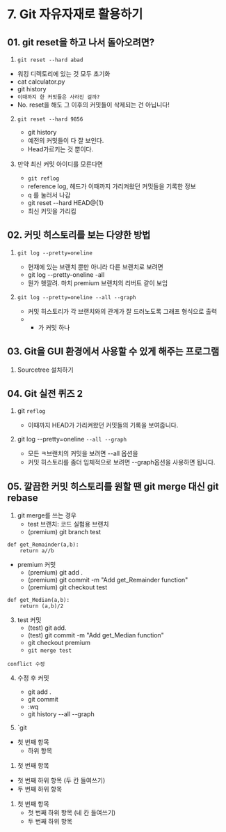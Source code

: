 # 7. Git 자유자재로 활용하기
## 01. git reset을 하고 나서 돌아오려면?
1. `git reset --hard abad`
 - 워킹 디렉토리에 있는 것 모두 초기화
 - cat calculator.py
 - git history
 - `이때까지 한 커밋들은 사라진 걸까?`
 - No. reset을 해도 그 이후의 커밋들이 삭제되는 건 아닙니다!

2. `git reset --hard 9856`
    - git history
    - 예전의 커밋들이 다 잘 보인다.
    - Head가르키는 것 뿐이다.

3. 만약 최신 커밋 아이디를 모른다면
    - `git reflog`
    - reference log, 헤드가 이때까지 가리켜왔던 커밋들을 기록한 정보
    - q 를 눌러서 나감
    - git reset --hard HEAD@{1}
    - 최신 커밋을 가리킴

## 02. 커밋 히스토리를 보는 다양한 방법
1. `git log --pretty=oneline`
    - 현재에 있는 브랜치 뿐만 아니라 다른 브랜치로 보려면
    - git log --pretty-oneline -all
    - 뭔가 헷깔려. 마치 premium 브랜치의 리버트 같이 보임

2. `git log --pretty=oneline --all --graph`
    - 커밋 히스토리가 각 브랜치와의 관계가 잘 드러노도록 그래프 형식으로 출력
    - * 가 커밋 하나

## 03. Git을 GUI 환경에서 사용할 수 있게 해주는 프로그램
1. Sourcetree 설치하기

## 04. Git 실전 퀴즈 2
1. git `reflog`
    - 이때까지 HEAD가 가리켜왔던 커밋들의 기록을 보여줍니다.

2. git log --pretty=oneline `--all --graph`
    - 모든 ㅋ브랜치의 커밋을 보려면 --all 옵션을
    - 커밋 히스토리를 좀더 입체적으로 보려면 --graph옵션을 사용하면 됩니다.

## 05. 깔끔한 커밋 히스토리를 원할 땐 git merge 대신 git rebase
1. git merge를 쓰는 경우
    - test 브랜치: 코드 실험용 브랜치
    - (premium) git branch test
```
def get_Remainder(a,b):
    return a//b
```
- premium 커밋
    - (premium) git add .
    - (premium) git commit -m "Add get_Remainder function"
    - (premium) git checkout test
```
def get_Median(a,b):
    return (a,b)/2

```
3. test 커밋
    - (test) git add.
    - (test) git commit -m "Add get_Median function"
    - git checkout premium
    - `git merge test`
```
conflict 수정
```
4. 수정 후 커밋
    - git add .
    - git commit
    - :wq
    - git history --all --graph

2. `git


- 첫 번째 항목
    - 하위 항목

1. 첫 번째 항목
  - 첫 번째 하위 항목 (두 칸 들여쓰기)
  - 두 번째 하위 항목

1. 첫 번째 항목
    - 첫 번째 하위 항목 (네 칸 들여쓰기)
    - 두 번째 하위 항목


